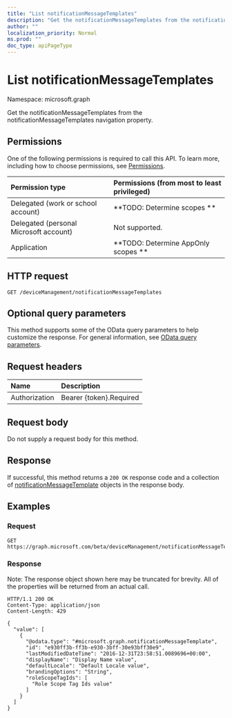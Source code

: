 ```yaml
---
title: "List notificationMessageTemplates"
description: "Get the notificationMessageTemplates from the notificationMessageTemplates navigation property."
author: ""
localization_priority: Normal
ms.prod: ""
doc_type: apiPageType
---
```


# List notificationMessageTemplates

Namespace: microsoft.graph

Get the notificationMessageTemplates from the notificationMessageTemplates navigation property.

## Permissions
One of the following permissions is required to call this API. To learn more, including how to choose permissions, see [Permissions](/concepts/permissions-reference.md).

|Permission type|Permissions (from most to least privileged)|
|:---|:---|
|Delegated (work or school account)|**TODO: Determine scopes **|
|Delegated (personal Microsoft account)|Not supported.|
|Application|**TODO: Determine AppOnly scopes **|

## HTTP request
<!-- {
  "blockType": "ignored"
}
-->
``` http
GET /deviceManagement/notificationMessageTemplates
```

## Optional query parameters
This method supports some of the OData query parameters to help customize the response. For general information, see [OData query parameters](/graph/query-parameters).

## Request headers
|Name|Description|
|:---|:---|
|Authorization|Bearer {token}.Required|

## Request body
Do not supply a request body for this method.

## Response
If successful, this method returns a `200 OK` response code and a collection of [notificationMessageTemplate](../resources/notificationmessagetemplate.md) objects in the response body.

## Examples

### Request
<!-- {
  "blockType": "request",
  "name": "get_notificationmessagetemplate"
}
-->
``` http
GET https://graph.microsoft.com/beta/deviceManagement/notificationMessageTemplates
```

### Response
Note: The response object shown here may be truncated for brevity. All of the properties will be returned from an actual call.
<!-- {
  "blockType": "response",
  "truncated": true,
  "@odata.type": "collection(microsoft.graph.notificationmessagetemplate)"
}
-->
``` http
HTTP/1.1 200 OK
Content-Type: application/json
Content-Length: 429

{
  "value": [
    {
      "@odata.type": "#microsoft.graph.notificationMessageTemplate",
      "id": "e930ff3b-ff3b-e930-3bff-30e93bff30e9",
      "lastModifiedDateTime": "2016-12-31T23:58:51.0089696+00:00",
      "displayName": "Display Name value",
      "defaultLocale": "Default Locale value",
      "brandingOptions": "String",
      "roleScopeTagIds": [
        "Role Scope Tag Ids value"
      ]
    }
  ]
}
```

